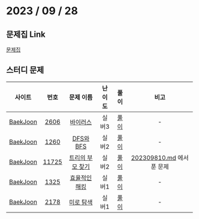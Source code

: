 # 2023 / 09 / 28

## 문제집 Link

[문제집](https://github.com/tony9402/baekjoon/tree/main/graph_traversal)

## 스터디 문제

|                사이트                |                      번호                      |                      문제 이름                       | 난이도 |  풀이  | 비고 |
| :----------------------------------: | :--------------------------------------------: | :--------------------------------------------------: | :----: | :----: | :--: |
| [BaekJoon](https://www.acmicpc.net/) | [2606](https://www.acmicpc.net/problem/2606) | [바이러스](https://www.acmicpc.net/problem/2606) | 실버3  | [풀이](../../../../BaekJoon/Solutions/2606_바이러스)|  -   |
| [BaekJoon](https://www.acmicpc.net/) |  [1260](https://www.acmicpc.net/problem/1260)  |     [DFS와 BFS](https://www.acmicpc.net/problem/1260)     | 실버2  | [풀이](../../../../BaekJoon/Solutions/1260_DFS와_BFS)|  -   |
| [BaekJoon](https://www.acmicpc.net/) | [11725](https://www.acmicpc.net/problem/11725) | [트리의 부모 찾기](https://www.acmicpc.net/problem/11725) | 실버2  | [풀이](../../../../BaekJoon/Solutions/11725_트리의_부모_찾기/)|  [202309810.md](./20230810.md) 에서 푼 문제   |
| [BaekJoon](https://www.acmicpc.net/) |  [1325](https://www.acmicpc.net/problem/1325)  |     [효율적인 해킹](https://www.acmicpc.net/problem/1325)      | 실버1  | [풀이](../../../../BaekJoon/Solutions/1325_효율적인_해킹/)|  -   |
| [BaekJoon](https://www.acmicpc.net/) |  [2178](https://www.acmicpc.net/problem/2178)  |    [미로 탐색](https://www.acmicpc.net/problem/2178)    | 실버1  | [풀이](../../../../BaekJoon/Solutions/2178_미로_탐색/)|  -   |

